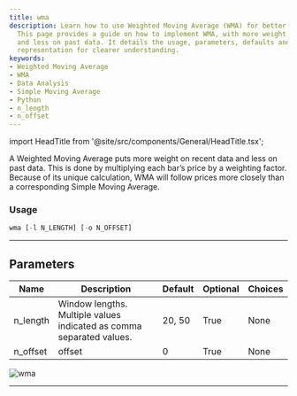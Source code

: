 ```yaml
---
title: wma
description: Learn how to use Weighted Moving Average (WMA) for better data analysis.
  This page provides a guide on how to implement WMA, with more weight on recent data
  and less on past data. It details the usage, parameters, defaults and offers a visual
  representation for clearer understanding.
keywords:
- Weighted Moving Average
- WMA
- Data Analysis
- Simple Moving Average
- Python
- n_length
- n_offset
---
```


import HeadTitle from '@site/src/components/General/HeadTitle.tsx';

<HeadTitle title="wma - Ta - Etf - Reference | OpenBB Terminal Docs" />

A Weighted Moving Average puts more weight on recent data and less on past data. This is done by multiplying each bar’s price by a weighting factor. Because of its unique calculation, WMA will follow prices more closely than a corresponding Simple Moving Average.

### Usage

```python
wma [-l N_LENGTH] [-o N_OFFSET]
```

---

## Parameters

| Name | Description | Default | Optional | Choices |
| ---- | ----------- | ------- | -------- | ------- |
| n_length | Window lengths. Multiple values indicated as comma separated values. | 20, 50 | True | None |
| n_offset | offset | 0 | True | None |

![wma](https://user-images.githubusercontent.com/46355364/154312618-43430406-97c1-4740-87be-2414de9a1c06.png)

---
